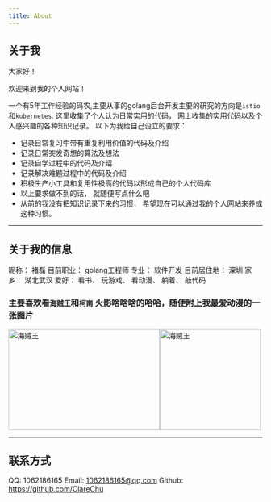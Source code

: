 ```yaml
---
title: About
---
```


## 关于我

大家好！

欢迎来到我的个人网站！

一个有5年工作经验的码农,主要从事的golang后台开发主要的研究的方向是`istio`和`kubernetes`.
这里收集了个人认为日常实用的代码， 网上收集的实用代码以及个人感兴趣的各种知识记录。 以下为我给自己设立的要求：

* 记录日常复习中带有重复利用价值的代码及介绍
* 记录日常突发奇想的算法及想法
* 记录自学过程中的代码及介绍
* 记录解决难题过程中的代码及介绍
* 积极生产小工具和复用性极高的代码以形成自己的个人代码库
* 以上要求做不到的话， 就随便写点什么吧
* 从前的我没有把知识记录下来的习惯， 希望现在可以通过我的个人网站来养成这种习惯。

---

## 关于我的信息

昵称： 褚磊
目前职业： golang工程师
专业： 软件开发
目前居住地： 深圳
家乡： 湖北武汉
爱好： 看书、 玩游戏、 看动漫、 躺着、 敲代码

### 主要喜欢看`海贼王`和`柯南` 火影啥啥啥的哈哈，随便附上我最爱动漫的一张图片

 <img src="https://ss1.bdstatic.com/70cFvXSh_Q1YnxGkpoWK1HF6hhy/it/u=1144858812,282004609&fm=26&gp=0.jpg" width = "300" height = "200" alt="海贼王" /><img src="https://gimg2.baidu.com/image_search/src=http%3A%2F%2Fc-ssl.duitang.com%2Fuploads%2Fitem%2F201910%2F08%2F20191008145552_xzpug.thumb.700_0.jpg&refer=http%3A%2F%2Fc-ssl.duitang.com&app=2002&size=f9999,10000&q=a80&n=0&g=0n&fmt=jpeg?sec=1617892818&t=1a0b7a75ec599265ae9bc3fc5f47e7d5" width = "200" height = "200" alt="海贼王" />

---

## 联系方式

QQ: 1062186165
Email: 1062186165@qq.com
Github: https://github.com/ClareChu
